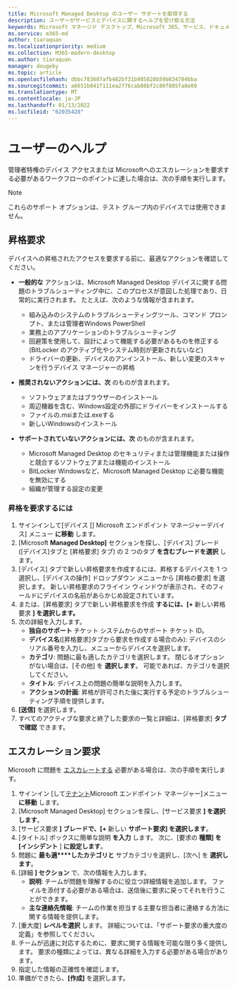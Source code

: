```yaml
---
title: Microsoft Managed Desktop のユーザー サポートを取得する
description: ユーザーがサービスとデバイスに関するヘルプを受け取る方法
keywords: Microsoft マネージド デスクトップ、Microsoft 365、サービス、ドキュメント
ms.service: m365-md
author: tiaraquan
ms.localizationpriority: medium
ms.collection: M365-modern-desktop
ms.author: tiaraquan
manager: dougeby
ms.topic: article
ms.openlocfilehash: dbbc783607afb482bf31b985828b59b834784bba
ms.sourcegitcommit: a6651b841f111ea2776cab88bf2c80f805fa8e09
ms.translationtype: MT
ms.contentlocale: ja-JP
ms.lasthandoff: 01/13/2022
ms.locfileid: "62035428"
---
```

# <a name="getting-help-for-users"></a>ユーザーのヘルプ

管理者特権のデバイス アクセスまたは Microsoft[](../service-description/user-support.md)へのエスカレーションを要求する必要があるワークフローのポイントに達した場合は、次の手順を実行します。
 
>[!NOTE]
>これらのサポート オプションは、テスト グループ内のデバイスでは使用できません。

## <a name="elevation-requests"></a>昇格要求

デバイスへの昇格されたアクセスを要求する前に、最適なアクションを確認してください。

- **一般的な** アクションは、Microsoft Managed Desktop デバイスに関する問題のトラブルシューティング中に、このプロセスが意図した処理であり、日常的に実行されます。 たとえば、次のような情報が含まれます。
    - 組み込みのシステムのトラブルシューティングツール、コマンド プロンプト、または管理者Windows PowerShell
    - 業務上のアプリケーションのトラブルシューティング
    - 回避策を使用して、設計によって機能する必要があるものを修正する (BitLocker のアクティブ化やシステム時刻が更新されないなど)
    - ドライバーの更新、デバイスのアンインストール、新しい変更のスキャンを行うデバイス マネージャーの昇格

- **推奨されないアクションには、次** のものが含まれます。
    - ソフトウェアまたはブラウザーのインストール
    - 周辺機器を含む、Windows設定の外部にドライバーをインストールする
    - ファイルの.msiまたは.exeする
    - 新しいWindowsのインストール

- **サポートされていないアクションには、次** のものが含まれます。
    - Microsoft Managed Desktop のセキュリティまたは管理機能または操作と競合するソフトウェアまたは機能のインストール
    - BitLocker Windowsなど、Microsoft Managed Desktop に必要な機能を無効にする
    - 組織が管理する設定の変更

### <a name="to-request-elevation"></a>昇格を要求するには

1. サインインして[デバイス [] Microsoft エンドポイント マネージャー[](https://endpoint.microsoft.com/)デバイス] メニュー **に移動** します。
2. [Microsoft **Managed Desktop]** セクションを探し、[デバイス] ブレード ([デバイス]タブと [昇格要求] タブ) の 2 つのタブ **を含むブレードを選択** します。 
3. [デバイス] タブで新しい昇格要求を作成するには、昇格するデバイスを 1 つ選択し、[デバイスの操作] ドロップダウン メニューから [昇格の要求] を選択します。 新しい昇格要求のフライイン ウィンドウが表示され、そのフィールドにデバイスの名前があらかじめ設定されています。
4. または、[昇格要求] タブで新しい昇格要求を作成 **するには、[+** 新しい昇格要求 **] を選択します。**
5. 次の詳細を入力します。
    - **独自のサポート** チケット システムからのサポート チケット ID。
    - **デバイス名**([昇格要求]タブから要求を作成する場合のみ): デバイスのシリアル番号を入力し、メニューからデバイスを選択します。
    - **カテゴリ**: 問題に最も適したカテゴリを選択します。 閉じるオプションがない場合は、[その他] を **選択します**。 可能であれば、カテゴリを選択してください。
    - **タイトル**: デバイス上の問題の簡単な説明を入力します。
    - **アクションの計画**: 昇格が許可された後に実行する予定のトラブルシューティング手順を提供します。 
6. **[送信]** を選択します。
7. すべてのアクティブな要求と終了した要求の一覧と詳細は、[昇格要求] **タブで確認** できます。



## <a name="escalation-requests"></a>エスカレーション要求


Microsoft に問題を [エスカレートする](../service-description/user-support.md#escalation-portal) 必要がある場合は、次の手順を実行します。

1. サインイン [して[テナント](https://endpoint.microsoft.com/)Microsoft エンドポイント マネージャー]メニュー **に移動** します。
2. [Microsoft Managed Desktop] セクションを探し、[サービス要求 **] を選択します**。
3. [サービス要求 **] ブレードで、[+** 新しい **サポート要求] を選択します**。
4. [タイトル] ボックスに簡単な説明 **を入力** します。 次に、[要求の **種類] を [インシデント** ] **に設定します**。 
5. 問題に **最も適****したカテゴリと** サブカテゴリを選択し、[次へ] を **選択します**。
6. [詳細 **] セクション** で、次の情報を入力します。
    - **説明**: チームが問題を理解するのに役立つ詳細情報を追加します。 ファイルを添付する必要がある場合は、送信後に要求に戻ってそれを行うことができます。
    - **主な連絡先情報**: チームの作業を担当する主要な担当者に連絡する方法に関する情報を提供します。
7. [重大度] **レベルを選択** します。 詳細については、「サポート要求の重大度の定義」を参照してください。
8. チームが迅速に対応するために、要求に関する情報を可能な限り多く提供します。 要求の種類によっては、異なる詳細を入力する必要がある場合があります。
9. 指定した情報の正確性を確認します。
10. 準備ができたら、**[作成]** を選択します。
